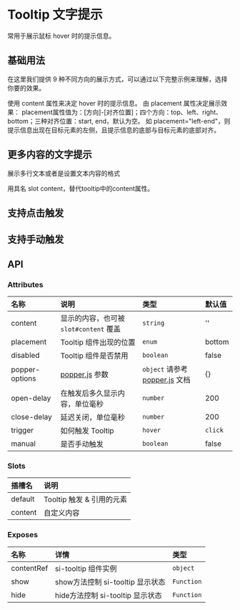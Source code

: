 # Tooltip 文字提示

常用于展示鼠标 hover 时的提示信息。

## 基础用法

在这里我们提供 9 种不同方向的展示方式，可以通过以下完整示例来理解，选择你要的效果。

使用 content 属性来决定 hover 时的提示信息。 由 placement 属性决定展示效果： placement属性值为：[方向]-[对齐位置]；四个方向：top、left、right、bottom；三种对齐位置：start, end，默认为空。 如 placement="left-end"，则提示信息出现在目标元素的左侧，且提示信息的底部与目标元素的底部对齐。

<preview path="../../demo/Tooltip/Basic.vue" title="基础用法" description="Tooltip 组件基础用法"></preview>

## 更多内容的文字提示

展示多行文本或者是设置文本内容的格式

用具名 slot content，替代tooltip中的content属性。

<preview path="../../demo/Tooltip/Content.vue" title="更多内容的文字提示" description="Tooltip 更多内容的文字提示"></preview>

## 支持点击触发

<preview path="../../demo/Tooltip/Trigger.vue" title="支持点击触发" description="Tooltip 支持点击触发"></preview>

## 支持手动触发

<preview path="../../demo/Tooltip/Manual.vue" title="支持手动触发" description="Tooltip 支持手动触发"></preview>

## API

### Attributes

| 名称           | 说明                                             | 类型                                                         | 默认值 |
| :------------- | :----------------------------------------------- | :----------------------------------------------------------- | :----- |
| content        | 显示的内容，也可被 `slot#content` 覆盖           | `string`                                                     | ''     |
| placement      | Tooltip 组件出现的位置                           | `enum`                                                       | bottom |
| disabled       | Tooltip 组件是否禁用                             | `boolean`                                                    | false  |
| popper-options | [popper.js](https://popper.js.org/docs/v2/) 参数 | `object` 请参考 [popper.js](https://popper.js.org/docs/v2/) 文档 | {}     |
| open-delay     | 在触发后多久显示内容，单位毫秒                   | `number`                                                     | 200    |
| close-delay    | 延迟关闭，单位毫秒                               | `number`                                                     | 200    |
| trigger        | 如何触发 Tooltip                                 | `hover` | `click`                                            | hover  |
| manual         | 是否手动触发                                     | `boolean`                                                    | false  |

### Slots

| 插槽名  | 说明                      |
| :------ | :------------------------ |
| default | Tooltip 触发 & 引用的元素 |
| content | 自定义内容                |

### Exposes

| 名称       | 详情                             | 类型       |
| :--------- | :------------------------------- | :--------- |
| contentRef | si-tooltip 组件实例      | `object`   |
| show       | show方法控制 si-tooltip 显示状态 | `Function` |
| hide       | hide方法控制 si-tooltip 显示状态 | `Function` |